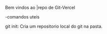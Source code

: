 Bem vindos ao |repo de Git-Vercel

-comandos uteis

git init: Cria um repositorio local do git na pasta.